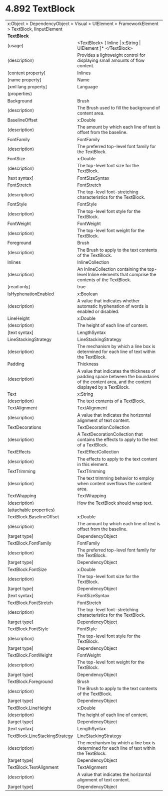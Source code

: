 <html dir="LTR" xmlns:mshelp="http://msdn.microsoft.com/mshelp" xmlns:ddue="http://ddue.schemas.microsoft.com/authoring/2003/5" xmlns:xlink="http://www.w3.org/1999/xlink" xmlns:tool="http://www.microsoft.com/tooltip">

<body>
 <input type="hidden" id="userDataCache" class="userDataStyle">
 <input type="hidden" id="hiddenScrollOffset">
 <img id="dropDownImage" style="display:none; height:0; width:0;" src="../local/drpdown.gif">
 <img id="dropDownHoverImage" style="display:none; height:0; width:0;" src="../local/drpdown_orange.gif">
 <img id="collapseImage" style="display:none; height:0; width:0;" src="../local/collapse.gif">
 <img id="expandImage" style="display:none; height:0; width:0;" src="../local/exp.gif">
 <img id="collapseAllImage" style="display:none; height:0; width:0;" src="../local/collall.gif">
 <img id="expandAllImage" style="display:none; height:0; width:0;" src="../local/expall.gif">
 <img id="copyImage" style="display:none; height:0; width:0;" src="../local/copycode.gif">
 <img id="copyHoverImage" style="display:none; height:0; width:0;" src="../local/copycodeHighlight.gif">
 <div id="header"><h1 class="heading">4.892 TextBlock</h1></div>

 <div id="mainSection">
 <div id="mainBody">
 <div id="allHistory" class="saveHistory" onsave="saveAll()" onload="loadAll()"></div>
 <p xmlns:wsd="http://wsdev.schemas.microsoft.com/authoring/2008/2" xmlns:msxsl="urn:schemas-microsoft-com:xslt" xmlns:script="urn:script" xmlns:build="urn:build">
 </p>
 <div id="sectionSection0" class="section" name="collapseableSection">
 <content xmlns="http://ddue.schemas.microsoft.com/authoring/2003/5" xmlns:wsd="http://wsdev.schemas.microsoft.com/authoring/2008/2" xmlns:msxsl="urn:schemas-microsoft-com:xslt" xmlns:script="urn:script" xmlns:build="urn:build">
 </content>
 </div>
 <div id="sectionSection1" class="section" name="collapseableSection">
 <content xmlns="http://ddue.schemas.microsoft.com/authoring/2003/5" xmlns:wsd="http://wsdev.schemas.microsoft.com/authoring/2008/2" xmlns:msxsl="urn:schemas-microsoft-com:xslt" xmlns:script="urn:script" xmlns:build="urn:build">
 <table class="ProtocolAuthoredTable" xmlns="">
 <tr><td colspan="2">
<mshelp:link keywords="86913f34-aa06-4c94-9f09-83936a822fd8" tabindex="0">x:Object</mshelp:link> &gt; <mshelp:link keywords="22a604a1-b593-4464-91e4-488285506428" tabindex="0">DependencyObject</mshelp:link> &gt; <mshelp:link keywords="d3c6fb79-d082-4257-aa16-84c18cbf6051" tabindex="0">Visual</mshelp:link> &gt; <mshelp:link keywords="ce2d5941-a755-4517-b5ac-e99658cd1dd1" tabindex="0">UIElement</mshelp:link> &gt; <mshelp:link keywords="07f9afc2-9f13-4a2a-871b-ac7caef0660d" tabindex="0">FrameworkElement</mshelp:link> &gt; <mshelp:link keywords="4216a94e-d20b-4248-906f-c70de068ba8d" tabindex="0">TextBlock</mshelp:link>, <mshelp:link keywords="fb286ef6-72e1-445b-8b74-effc6b5e1777" tabindex="0">IInputElement</mshelp:link> </td>
 </tr>
 <tr><td colspan="2">
 <b>
TextBlock </b>
 </td>
 </tr>
 <tr><td><div class="indent0">(usage)</div></td>
 <td>&lt;TextBlock&gt; [ <mshelp:link keywords="87a80384-2b67-4045-8104-e345ef665e22" tabindex="0">Inline</mshelp:link> | <mshelp:link keywords="9defda5a-685e-4b5a-9b63-e97e2b4184ee" tabindex="0">x:String</mshelp:link> | <mshelp:link keywords="ce2d5941-a755-4517-b5ac-e99658cd1dd1" tabindex="0">UIElement</mshelp:link> ]* &lt;/TextBlock&gt; </td>
 </tr>
 <tr><td><div class="indent0">(description)</div></td>
 <td>Provides a lightweight control for displaying small amounts of flow content. </td>
 </tr>
 <tr><td><div class="indent0">[content property]</div></td>
 <td><mshelp:link keywords="4216a94e-d20b-4248-906f-c70de068ba8d" tabindex="0">Inlines</mshelp:link> </td>
 </tr>
 <tr><td><div class="indent0">[name property]</div></td>
 <td><mshelp:link keywords="07f9afc2-9f13-4a2a-871b-ac7caef0660d" tabindex="0">Name</mshelp:link> </td>
 </tr>
 <tr><td><div class="indent0">[xml lang property]</div></td>
 <td><mshelp:link keywords="07f9afc2-9f13-4a2a-871b-ac7caef0660d" tabindex="0">Language</mshelp:link> </td>
 </tr>
 <tr><td><div class="indent0">(properties)</div></td>
 <td> </td>
 </tr>
 <tr><td><div class="indent2">Background</div></td>
 <td><mshelp:link keywords="ac82382e-77f7-491e-a223-c4613b694daa" tabindex="0">Brush</mshelp:link> </td>
 </tr>
 <tr><td><div class="indent4">(description)</div></td>
 <td>The Brush used to fill the background of content area. </td>
 </tr>
 <tr><td><div class="indent2">BaselineOffset</div></td>
 <td><mshelp:link keywords="be69ab46-8f20-4d22-b671-5be19c0f3fc7" tabindex="0">x:Double</mshelp:link> </td>
 </tr>
 <tr><td><div class="indent4">(description)</div></td>
 <td>The amount by which each line of text is offset from the baseline. </td>
 </tr>
 <tr><td><div class="indent2">FontFamily</div></td>
 <td><mshelp:link keywords="229bf157-d69c-4d19-9a71-1d11f72c0d11" tabindex="0">FontFamily</mshelp:link> </td>
 </tr>
 <tr><td><div class="indent4">(description)</div></td>
 <td>The preferred top-level font family for the TextBlock. </td>
 </tr>
 <tr><td><div class="indent2">FontSize</div></td>
 <td><mshelp:link keywords="be69ab46-8f20-4d22-b671-5be19c0f3fc7" tabindex="0">x:Double</mshelp:link> </td>
 </tr>
 <tr><td><div class="indent4">(description)</div></td>
 <td>The top-level font size for the TextBlock. </td>
 </tr>
 <tr><td><div class="indent4">[text syntax]</div></td>
 <td><mshelp:link keywords="95583a25-f950-4cb6-804c-984747281212" tabindex="0">FontSizeSyntax</mshelp:link> </td>
 </tr>
 <tr><td><div class="indent2">FontStretch</div></td>
 <td><mshelp:link keywords="4744daea-b0c0-4ff5-95af-2f73df10feec" tabindex="0">FontStretch</mshelp:link> </td>
 </tr>
 <tr><td><div class="indent4">(description)</div></td>
 <td>The top-level font-stretching characteristics for the TextBlock. </td>
 </tr>
 <tr><td><div class="indent2">FontStyle</div></td>
 <td><mshelp:link keywords="4d814264-ed4d-4489-bac9-2b1a37fede2c" tabindex="0">FontStyle</mshelp:link> </td>
 </tr>
 <tr><td><div class="indent4">(description)</div></td>
 <td>The top-level font style for the TextBlock. </td>
 </tr>
 <tr><td><div class="indent2">FontWeight</div></td>
 <td><mshelp:link keywords="0bba7ffd-2b9e-4ede-b797-ddf2993279ef" tabindex="0">FontWeight</mshelp:link> </td>
 </tr>
 <tr><td><div class="indent4">(description)</div></td>
 <td>The top-level font weight for the TextBlock. </td>
 </tr>
 <tr><td><div class="indent2">Foreground</div></td>
 <td><mshelp:link keywords="ac82382e-77f7-491e-a223-c4613b694daa" tabindex="0">Brush</mshelp:link> </td>
 </tr>
 <tr><td><div class="indent4">(description)</div></td>
 <td>The Brush to apply to the text contents of the TextBlock. </td>
 </tr>
 <tr><td><div class="indent2">Inlines</div></td>
 <td><mshelp:link keywords="bff5e76c-66c1-4ef2-bfe2-b1a82fa64046" tabindex="0">InlineCollection</mshelp:link> </td>
 </tr>
 <tr><td><div class="indent4">(description)</div></td>
 <td>An InlineCollection containing the top-level Inline elements that comprise the contents of the TextBlock. </td>
 </tr>
 <tr><td><div class="indent4">[read only]</div></td>
 <td>true </td>
 </tr>
 <tr><td><div class="indent2">IsHyphenationEnabled</div></td>
 <td><mshelp:link keywords="c179f5e8-f1d2-4665-a360-ea494307b744" tabindex="0">x:Boolean</mshelp:link> </td>
 </tr>
 <tr><td><div class="indent4">(description)</div></td>
 <td>A value that indicates whether automatic hyphenation of words is enabled or disabled. </td>
 </tr>
 <tr><td><div class="indent2">LineHeight</div></td>
 <td><mshelp:link keywords="be69ab46-8f20-4d22-b671-5be19c0f3fc7" tabindex="0">x:Double</mshelp:link> </td>
 </tr>
 <tr><td><div class="indent4">(description)</div></td>
 <td>The height of each line of content. </td>
 </tr>
 <tr><td><div class="indent4">[text syntax]</div></td>
 <td><mshelp:link keywords="a0bbdbee-60e8-49fc-b227-f55c308d4f48" tabindex="0">LengthSyntax</mshelp:link> </td>
 </tr>
 <tr><td><div class="indent2">LineStackingStrategy</div></td>
 <td><mshelp:link keywords="2d2ad2be-bc49-4e72-8048-0e4b71a3ecf9" tabindex="0">LineStackingStrategy</mshelp:link> </td>
 </tr>
 <tr><td><div class="indent4">(description)</div></td>
 <td>The mechanism by which a line box is determined for each line of text within the TextBlock. </td>
 </tr>
 <tr><td><div class="indent2">Padding</div></td>
 <td><mshelp:link keywords="092b0469-421a-4b3a-92ba-a31cd98fbd2d" tabindex="0">Thickness</mshelp:link> </td>
 </tr>
 <tr><td><div class="indent4">(description)</div></td>
 <td>A value that indicates the thickness of padding space between the boundaries of the content area, and the content displayed by a TextBlock. </td>
 </tr>
 <tr><td><div class="indent2">Text</div></td>
 <td><mshelp:link keywords="9defda5a-685e-4b5a-9b63-e97e2b4184ee" tabindex="0">x:String</mshelp:link> </td>
 </tr>
 <tr><td><div class="indent4">(description)</div></td>
 <td>The text contents of a TextBlock. </td>
 </tr>
 <tr><td><div class="indent2">TextAlignment</div></td>
 <td><mshelp:link keywords="0e2714e5-ff34-43bd-b1b3-d3713544ef56" tabindex="0">TextAlignment</mshelp:link> </td>
 </tr>
 <tr><td><div class="indent4">(description)</div></td>
 <td>A value that indicates the horizontal alignment of text content. </td>
 </tr>
 <tr><td><div class="indent2">TextDecorations</div></td>
 <td><mshelp:link keywords="d5dff2e9-adf7-4ea9-8a32-40c411010c42" tabindex="0">TextDecorationCollection</mshelp:link> </td>
 </tr>
 <tr><td><div class="indent4">(description)</div></td>
 <td>A TextDecorationCollection that contains the effects to apply to the text of a TextBlock. </td>
 </tr>
 <tr><td><div class="indent2">TextEffects</div></td>
 <td><mshelp:link keywords="a8806de8-30df-4126-b0aa-17205f53cd6c" tabindex="0">TextEffectCollection</mshelp:link> </td>
 </tr>
 <tr><td><div class="indent4">(description)</div></td>
 <td>The effects to apply to the text content in this element. </td>
 </tr>
 <tr><td><div class="indent2">TextTrimming</div></td>
 <td><mshelp:link keywords="dfe4902e-d145-4f7f-9ec2-a7eb47002bc0" tabindex="0">TextTrimming</mshelp:link> </td>
 </tr>
 <tr><td><div class="indent4">(description)</div></td>
 <td>The text trimming behavior to employ when content overflows the content area. </td>
 </tr>
 <tr><td><div class="indent2">TextWrapping</div></td>
 <td><mshelp:link keywords="5b628ff8-28d9-49bc-8838-d2c6b7ed7332" tabindex="0">TextWrapping</mshelp:link> </td>
 </tr>
 <tr><td><div class="indent4">(description)</div></td>
 <td>How the TextBlock should wrap text. </td>
 </tr>
 <tr><td><div class="indent0">(attachable properties)</div></td>
 <td> </td>
 </tr>
 <tr><td><div class="indent2">TextBlock.BaselineOffset</div></td>
 <td><mshelp:link keywords="be69ab46-8f20-4d22-b671-5be19c0f3fc7" tabindex="0">x:Double</mshelp:link> </td>
 </tr>
 <tr><td><div class="indent4">(description)</div></td>
 <td>The amount by which each line of text is offset from the baseline. </td>
 </tr>
 <tr><td><div class="indent4">[target type]</div></td>
 <td><mshelp:link keywords="22a604a1-b593-4464-91e4-488285506428" tabindex="0">DependencyObject</mshelp:link> </td>
 </tr>
 <tr><td><div class="indent2">TextBlock.FontFamily</div></td>
 <td><mshelp:link keywords="229bf157-d69c-4d19-9a71-1d11f72c0d11" tabindex="0">FontFamily</mshelp:link> </td>
 </tr>
 <tr><td><div class="indent4">(description)</div></td>
 <td>The preferred top-level font family for the TextBlock. </td>
 </tr>
 <tr><td><div class="indent4">[target type]</div></td>
 <td><mshelp:link keywords="22a604a1-b593-4464-91e4-488285506428" tabindex="0">DependencyObject</mshelp:link> </td>
 </tr>
 <tr><td><div class="indent2">TextBlock.FontSize</div></td>
 <td><mshelp:link keywords="be69ab46-8f20-4d22-b671-5be19c0f3fc7" tabindex="0">x:Double</mshelp:link> </td>
 </tr>
 <tr><td><div class="indent4">(description)</div></td>
 <td>The top-level font size for the TextBlock. </td>
 </tr>
 <tr><td><div class="indent4">[target type]</div></td>
 <td><mshelp:link keywords="22a604a1-b593-4464-91e4-488285506428" tabindex="0">DependencyObject</mshelp:link> </td>
 </tr>
 <tr><td><div class="indent4">[text syntax]</div></td>
 <td><mshelp:link keywords="95583a25-f950-4cb6-804c-984747281212" tabindex="0">FontSizeSyntax</mshelp:link> </td>
 </tr>
 <tr><td><div class="indent2">TextBlock.FontStretch</div></td>
 <td><mshelp:link keywords="4744daea-b0c0-4ff5-95af-2f73df10feec" tabindex="0">FontStretch</mshelp:link> </td>
 </tr>
 <tr><td><div class="indent4">(description)</div></td>
 <td>The top-level font-stretching characteristics for the TextBlock. </td>
 </tr>
 <tr><td><div class="indent4">[target type]</div></td>
 <td><mshelp:link keywords="22a604a1-b593-4464-91e4-488285506428" tabindex="0">DependencyObject</mshelp:link> </td>
 </tr>
 <tr><td><div class="indent2">TextBlock.FontStyle</div></td>
 <td><mshelp:link keywords="4d814264-ed4d-4489-bac9-2b1a37fede2c" tabindex="0">FontStyle</mshelp:link> </td>
 </tr>
 <tr><td><div class="indent4">(description)</div></td>
 <td>The top-level font style for the TextBlock. </td>
 </tr>
 <tr><td><div class="indent4">[target type]</div></td>
 <td><mshelp:link keywords="22a604a1-b593-4464-91e4-488285506428" tabindex="0">DependencyObject</mshelp:link> </td>
 </tr>
 <tr><td><div class="indent2">TextBlock.FontWeight</div></td>
 <td><mshelp:link keywords="0bba7ffd-2b9e-4ede-b797-ddf2993279ef" tabindex="0">FontWeight</mshelp:link> </td>
 </tr>
 <tr><td><div class="indent4">(description)</div></td>
 <td>The top-level font weight for the TextBlock. </td>
 </tr>
 <tr><td><div class="indent4">[target type]</div></td>
 <td><mshelp:link keywords="22a604a1-b593-4464-91e4-488285506428" tabindex="0">DependencyObject</mshelp:link> </td>
 </tr>
 <tr><td><div class="indent2">TextBlock.Foreground</div></td>
 <td><mshelp:link keywords="ac82382e-77f7-491e-a223-c4613b694daa" tabindex="0">Brush</mshelp:link> </td>
 </tr>
 <tr><td><div class="indent4">(description)</div></td>
 <td>The Brush to apply to the text contents of the TextBlock. </td>
 </tr>
 <tr><td><div class="indent4">[target type]</div></td>
 <td><mshelp:link keywords="22a604a1-b593-4464-91e4-488285506428" tabindex="0">DependencyObject</mshelp:link> </td>
 </tr>
 <tr><td><div class="indent2">TextBlock.LineHeight</div></td>
 <td><mshelp:link keywords="be69ab46-8f20-4d22-b671-5be19c0f3fc7" tabindex="0">x:Double</mshelp:link> </td>
 </tr>
 <tr><td><div class="indent4">(description)</div></td>
 <td>The height of each line of content. </td>
 </tr>
 <tr><td><div class="indent4">[target type]</div></td>
 <td><mshelp:link keywords="22a604a1-b593-4464-91e4-488285506428" tabindex="0">DependencyObject</mshelp:link> </td>
 </tr>
 <tr><td><div class="indent4">[text syntax]</div></td>
 <td><mshelp:link keywords="a0bbdbee-60e8-49fc-b227-f55c308d4f48" tabindex="0">LengthSyntax</mshelp:link> </td>
 </tr>
 <tr><td><div class="indent2">TextBlock.LineStackingStrategy</div></td>
 <td><mshelp:link keywords="2d2ad2be-bc49-4e72-8048-0e4b71a3ecf9" tabindex="0">LineStackingStrategy</mshelp:link> </td>
 </tr>
 <tr><td><div class="indent4">(description)</div></td>
 <td>The mechanism by which a line box is determined for each line of text within the TextBlock. </td>
 </tr>
 <tr><td><div class="indent4">[target type]</div></td>
 <td><mshelp:link keywords="22a604a1-b593-4464-91e4-488285506428" tabindex="0">DependencyObject</mshelp:link> </td>
 </tr>
 <tr><td><div class="indent2">TextBlock.TextAlignment</div></td>
 <td><mshelp:link keywords="0e2714e5-ff34-43bd-b1b3-d3713544ef56" tabindex="0">TextAlignment</mshelp:link> </td>
 </tr>
 <tr><td><div class="indent4">(description)</div></td>
 <td>A value that indicates the horizontal alignment of text content. </td>
 </tr>
 <tr><td><div class="indent4">[target type]</div></td>
 <td><mshelp:link keywords="22a604a1-b593-4464-91e4-488285506428" tabindex="0">DependencyObject</mshelp:link> </td>
 </tr>
</table>
 </content>
 </div>
 <!--[if gte IE 5]>
 <tool:tip element="languageFilterToolTip" avoidmouse="false"/>
 <![endif]-->
 </div>
 <a name="feedback"></a><span></span>
 </div>
</body></html>
